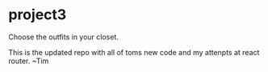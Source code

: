 # project3
Choose the outfits in your closet.


This is the updated repo with all of toms new code and my attenpts at react router.
~Tim
